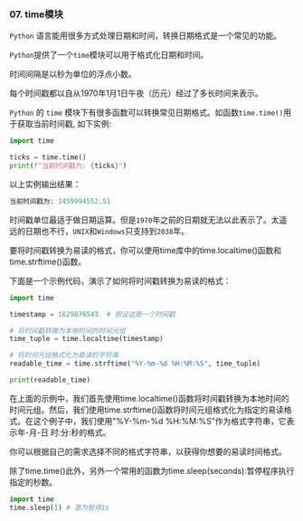 ### 07. time模块
`Python` 语言能用很多方式处理日期和时间，转换日期格式是一个常见的功能。

`Python`提供了一个`time`模块可以用于格式化日期和时间。

时间间隔是以秒为单位的浮点小数。

每个时间戳都以自从1970年1月1日午夜（历元）经过了多长时间来表示。

`Python` 的 `time` 模块下有很多函数可以转换常见日期格式。如函数`time.time()`用于获取当前时间戳, 如下实例:
```python
import time

ticks = time.time()
print(f"当前时间戳为: {ticks}")
```
以上实例输出结果：
```python
当前时间戳为: 1459994552.51
```
时间戳单位最适于做日期运算。但是`1970`年之前的日期就无法以此表示了。太遥远的日期也不行，`UNIX`和`Windows`只支持到`2038`年。

要将时间戳转换为易读的格式，你可以使用time库中的time.localtime()函数和time.strftime()函数。

下面是一个示例代码，演示了如何将时间戳转换为易读的格式：

```python
import time

timestamp = 1629876543  # 假设这是一个时间戳

# 将时间戳转换为本地时间的时间元组
time_tuple = time.localtime(timestamp)

# 将时间元组格式化为易读的字符串
readable_time = time.strftime("%Y-%m-%d %H:%M:%S", time_tuple)

print(readable_time)
```

在上面的示例中，我们首先使用time.localtime()函数将时间戳转换为本地时间的时间元组。然后，我们使用time.strftime()函数将时间元组格式化为指定的易读格式。在这个例子中，我们使用"%Y-%m-%d %H:%M:%S"作为格式字符串，它表示年-月-日 时:分:秒的格式。

你可以根据自己的需求选择不同的格式字符串，以获得你想要的易读时间格式。

除了time.time()此外，另外一个常用的函数为time.sleep(seconds):暂停程序执行指定的秒数。
```python
import time
time.sleep(1) # 意为暂停1s
```